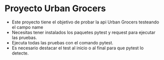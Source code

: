 # Proyecto Urban Grocers 
- Este proyecto tiene el objetivo de probar la api Urban Grocers testeando el campo name 
- Necesitas tener instalados los paquetes pytest y request para ejecutar las pruebas.
- Ejecuta todas las pruebas con el comando pytest.
- Es necesario destacar el test al inicio o al final para que pytest lo detecte. 
